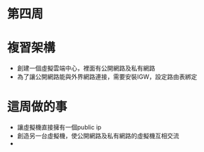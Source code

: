 # 第四周
# 複習架構
* 創建一個虛擬雲端中心，裡面有公開網路及私有網路
* 為了讓公開網路能與外界網路連接，需要安裝IGW，設定路由表綁定
# 這周做的事
* 讓虛擬機直接擁有一個public ip
* 創造另一台虛擬機，使公開網路及私有網路的虛擬機互相交流
* 
